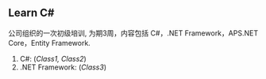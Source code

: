 ## Learn C#
公司组织的一次初级培训, 为期3周，内容包括 C#，.NET Framework，APS.NET Core，Entity Framework.
1. C#: (*Class1, Class2*)
1. .NET Framework: (*Class3*)